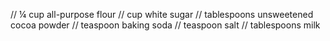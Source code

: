 // ¼ cup all-purpose flour
// cup white sugar
// tablespoons unsweetened cocoa powder
// teaspoon baking soda
// teaspoon salt
//  tablespoons milk